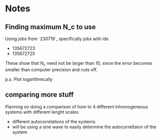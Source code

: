 # Notes

## Finding maximum N_c to use
Using jobs from ´230719´, specifically jobs with ids
- 135672723
- 135672725

These show that $N_c$ need not be larger than 10, since the error becomes smaller than computer precision and cuts off. 

p.s. Plot logarithmically

## comparing more stuff
 Planning on doing a comparison of hom to 4 different inhomogeneous systems with different lenght scales
 - different autocorrelations of the systems
 - will be using a sine wave to easily determine the autocorreltaion of the system

 
